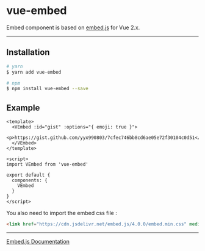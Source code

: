 # vue-embed

Embed component is based on [embed.js](https://github.com/ritz078/embed.js) for Vue 2.x.

---------------

## Installation

```bash
# yarn
$ yarn add vue-embed

# npm
$ npm install vue-embed --save
```

## Example

```vue
<template>
  <VEmbed :id="gist" :options="{ emoji: true }">
    <p>https://gist.github.com/yyx990803/7cfec746bb8cd6ae05e72f30104c0d51</p>
  </VEmbed>
</template>

<script>
import VEmbed from 'vue-embed'

export default {
  components: {
    VEmbed
  }
}
</script>
```

You also need to import the embed css file :
```html
<link href="https://cdn.jsdelivr.net/embed.js/4.0.0/embed.min.css" media="all" rel="stylesheet">
```

---------------

[Embed.js Documentation](https://embedjs.readme.io/)
